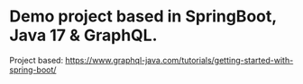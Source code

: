 # Demo project based in SpringBoot, Java 17 & GraphQL.

Project based:
https://www.graphql-java.com/tutorials/getting-started-with-spring-boot/

